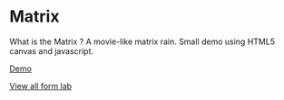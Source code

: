 Matrix
======

What is the Matrix ? A movie-like matrix rain. Small demo using HTML5 canvas and javascript.

[Demo](http://lab.ackx.net/projects/matrix/)

[View all form lab](http://lab.ackx.net/)
